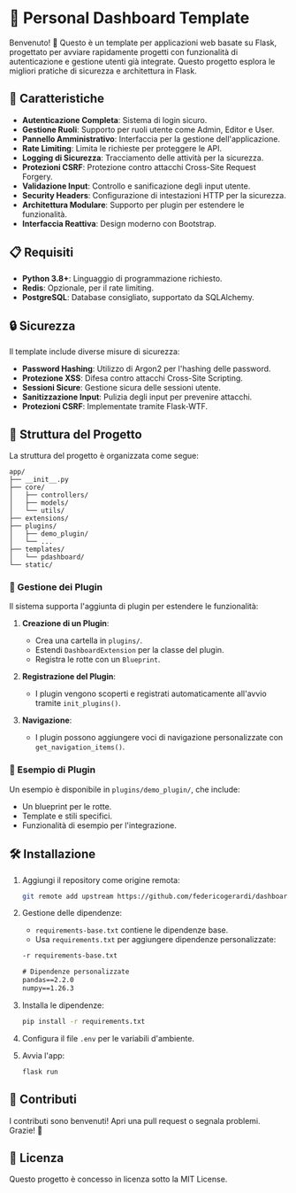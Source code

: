 # 🌟 Personal Dashboard Template

Benvenuto! 👋 Questo è un template per applicazioni web basate su Flask, progettato per avviare rapidamente progetti con funzionalità di autenticazione e gestione utenti già integrate. Questo progetto esplora le migliori pratiche di sicurezza e architettura in Flask.

## 🚀 Caratteristiche

- **Autenticazione Completa**: Sistema di login sicuro.
- **Gestione Ruoli**: Supporto per ruoli utente come Admin, Editor e User.
- **Pannello Amministrativo**: Interfaccia per la gestione dell'applicazione.
- **Rate Limiting**: Limita le richieste per proteggere le API.
- **Logging di Sicurezza**: Tracciamento delle attività per la sicurezza.
- **Protezioni CSRF**: Protezione contro attacchi Cross-Site Request Forgery.
- **Validazione Input**: Controllo e sanificazione degli input utente.
- **Security Headers**: Configurazione di intestazioni HTTP per la sicurezza.
- **Architettura Modulare**: Supporto per plugin per estendere le funzionalità.
- **Interfaccia Reattiva**: Design moderno con Bootstrap.

## 📋 Requisiti

- **Python 3.8+**: Linguaggio di programmazione richiesto.
- **Redis**: Opzionale, per il rate limiting.
- **PostgreSQL**: Database consigliato, supportato da SQLAlchemy.

## 🔒 Sicurezza

Il template include diverse misure di sicurezza:

- **Password Hashing**: Utilizzo di Argon2 per l'hashing delle password.
- **Protezione XSS**: Difesa contro attacchi Cross-Site Scripting.
- **Sessioni Sicure**: Gestione sicura delle sessioni utente.
- **Sanitizzazione Input**: Pulizia degli input per prevenire attacchi.
- **Protezioni CSRF**: Implementate tramite Flask-WTF.

## 📂 Struttura del Progetto

La struttura del progetto è organizzata come segue:

```
app/
├── __init__.py
├── core/
│   ├── controllers/
│   ├── models/
│   └── utils/
├── extensions/
├── plugins/
│   ├── demo_plugin/
│   └── ...
├── templates/
│   └── pdashboard/
└── static/
```

### 🧩 Gestione dei Plugin

Il sistema supporta l'aggiunta di plugin per estendere le funzionalità:

1. **Creazione di un Plugin**:
   - Crea una cartella in `plugins/`.
   - Estendi `DashboardExtension` per la classe del plugin.
   - Registra le rotte con un `Blueprint`.

2. **Registrazione del Plugin**:
   - I plugin vengono scoperti e registrati automaticamente all'avvio tramite `init_plugins()`.

3. **Navigazione**:
   - I plugin possono aggiungere voci di navigazione personalizzate con `get_navigation_items()`.

### 🎉 Esempio di Plugin

Un esempio è disponibile in `plugins/demo_plugin/`, che include:

- Un blueprint per le rotte.
- Template e stili specifici.
- Funzionalità di esempio per l'integrazione.

## 🛠️ Installazione

1. Aggiungi il repository come origine remota:
   ```bash
   git remote add upstream https://github.com/federicogerardi/dashboard-template.git
   ```

2. Gestione delle dipendenze:
   - `requirements-base.txt` contiene le dipendenze base.
   - Usa `requirements.txt` per aggiungere dipendenze personalizzate:
   ```requirements.txt
   -r requirements-base.txt

   # Dipendenze personalizzate
   pandas==2.2.0
   numpy==1.26.3
   ```

3. Installa le dipendenze:
   ```bash
   pip install -r requirements.txt
   ```

4. Configura il file `.env` per le variabili d'ambiente.
5. Avvia l'app:
   ```bash
   flask run
   ```

## 🤝 Contributi

I contributi sono benvenuti! Apri una pull request o segnala problemi. Grazie! 🙏

## 📄 Licenza

Questo progetto è concesso in licenza sotto la MIT License.
